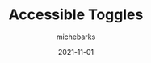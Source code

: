 ---
author: michebarks
date: 2021-11-01
permalink: false
publisher: cssinreallife
tags:
  - accessibility
  - html
  - javascript
target_url: https://css-irl.info/accessible-toggles/
title: Accessible Toggles
---